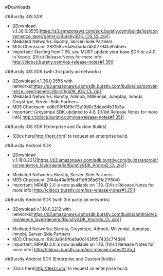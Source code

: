 #Downloads

##Burstly iOS SDK
* [[Download v.1.36.0.3555|https://s3.amazonaws.com/sdk.burstly.com/builds/ios/convenience_layer/generic/BurstlySDK_iOS_CL.zip]]
* Mediated Networks: Burstly, Server-Side Partners
* MD5 Checksum: 283158c7da8c0ada74502794fa8745eb
* Important: Starting from 1.36, you MUST update your base SDK to v.4.0 in Xcode. [[Visit Release Notes for more info| http://cldocs.burstly.com/ios-release-notes#1.35]] 

##Burstly iOS SDK (with 3rd party ad networks)
* [[Download v.1.36.0.3555 with networks|https://s3.amazonaws.com/sdk.burstly.com/builds/ios/convenience_layer/generic/BurstlySDK_iOS_CL.zip]]
* Mediated Networks: Burstly, Admob, Millennial, Jumptap, Inmobi, Greystripe, Server-Side Partners
* MD5 Checksum: cd6c09ff8f9c72a19d0c3dced4b31b3a
* Important: Greystripe SDK updated to 4.6. [[Visit Release Notes for more info| http://cldocs.burstly.com/ios-release-notes#1.35]] 

##Burstly iOS SDK (Enterprise and Custom Builds)
* [Click here|http://test.com] to request an enterprise build.

##Burstly Android SDK
- [[Download v.1.18.0.2212|https://s3.amazonaws.com/sdk.burstly.com/builds/android/convenience_layer/generic/BurstlySDK_Android_CL.zip]]
* Mediated Networks: Burstly, Server-Side Partners
* MD5 Checksum: 2f44a48a9f5b4f1dff36b63fc2115f40
* Important: MRAID 2.0 is now available on 1.18. [[Visit Release Notes for more info| http://cldocs.burstly.com/ios-release-notes#1.35]] 

##Burstly Android SDK (with 3rd party ad networks)
- [[Download v.1.18.0.2212 with networks|https://s3.amazonaws.com/sdk.burstly.com/builds/android/convenience_layer/generic/BurstlySDK_Android_CL.zip]]
* Mediated Networks: Burstly, Greystripe, Admob, Millennial, Jumptap, Inmobi, Server-Side Partners
* MD5 Checksum: 99c3a849f6e9a0d143f057433c7f4d84
* Important: MRAID 2.0 is now available on 1.18. [[Visit Release Notes for more info| http://cldocs.burstly.com/ios-release-notes#1.35]] 

##Burstly Android SDK (Enterprise and Custom Builds)
* [Click here|http://test.com] to request an enterprise build.